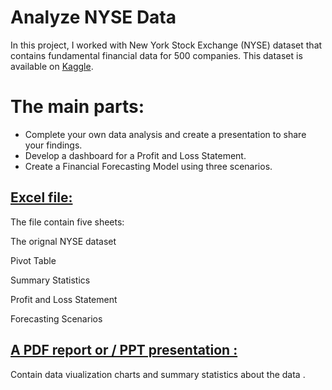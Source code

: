 # Analyze NYSE Data
In this project, I worked with New York Stock Exchange (NYSE) dataset that contains fundamental financial data for 500 companies. This dataset is available on [Kaggle](https://www.kaggle.com/datasets/dgawlik/nyse).

# The main parts:
-  Complete your own data analysis and create a presentation to 
   share your findings.
-  Develop a dashboard for a Profit and Loss Statement.
-  Create a Financial Forecasting Model using three scenarios. 



## [Excel file:](https://github.com/RawanAlsaedi/Analyze-NYSE-Data/blob/main/Analyze%20NYSE%20Data.xlsx) 
The file contain five sheets:

The orignal NYSE dataset

Pivot Table

Summary Statistics

Profit and Loss Statement

Forecasting Scenarios


## [A PDF report or / PPT presentation :](https://github.com/RawanAlsaedi/Analyze-NYSE-Data/blob/main/Analyze%20NYSE%20Data.pdf)
Contain data viualization charts and summary statistics about the data .
